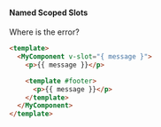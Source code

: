 #### Named Scoped Slots

Where is the error?

```html
<template>
  <MyComponent v-slot="{ message }">
    <p>{{ message }}</p>

    <template #footer>
      <p>{{ message }}</p>
    </template>
  </MyComponent>
</template>
```


<aside class="notes">
</aside>
